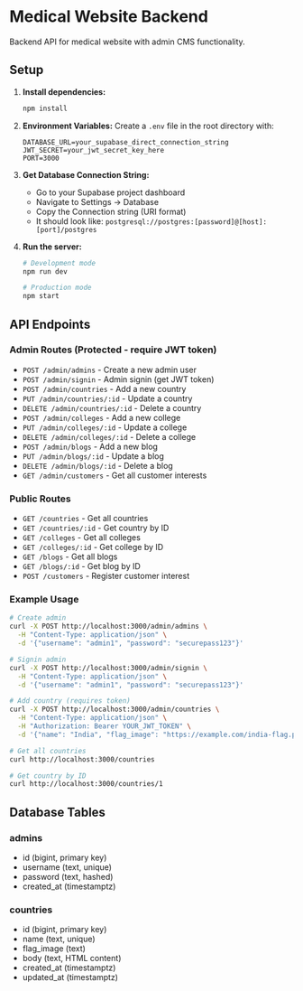 # Medical Website Backend

Backend API for medical website with admin CMS functionality.

## Setup

1. **Install dependencies:**

   ```bash
   npm install
   ```

2. **Environment Variables:**
   Create a `.env` file in the root directory with:

   ```
   DATABASE_URL=your_supabase_direct_connection_string
   JWT_SECRET=your_jwt_secret_key_here
   PORT=3000
   ```

3. **Get Database Connection String:**

   - Go to your Supabase project dashboard
   - Navigate to Settings → Database
   - Copy the Connection string (URI format)
   - It should look like: `postgresql://postgres:[password]@[host]:[port]/postgres`

4. **Run the server:**

   ```bash
   # Development mode
   npm run dev

   # Production mode
   npm start
   ```

## API Endpoints

### Admin Routes (Protected - require JWT token)

- `POST /admin/admins` - Create a new admin user
- `POST /admin/signin` - Admin signin (get JWT token)
- `POST /admin/countries` - Add a new country
- `PUT /admin/countries/:id` - Update a country
- `DELETE /admin/countries/:id` - Delete a country
- `POST /admin/colleges` - Add a new college
- `PUT /admin/colleges/:id` - Update a college
- `DELETE /admin/colleges/:id` - Delete a college
- `POST /admin/blogs` - Add a new blog
- `PUT /admin/blogs/:id` - Update a blog
- `DELETE /admin/blogs/:id` - Delete a blog
- `GET /admin/customers` - Get all customer interests

### Public Routes

- `GET /countries` - Get all countries
- `GET /countries/:id` - Get country by ID
- `GET /colleges` - Get all colleges
- `GET /colleges/:id` - Get college by ID
- `GET /blogs` - Get all blogs
- `GET /blogs/:id` - Get blog by ID
- `POST /customers` - Register customer interest

### Example Usage

```bash
# Create admin
curl -X POST http://localhost:3000/admin/admins \
  -H "Content-Type: application/json" \
  -d '{"username": "admin1", "password": "securepass123"}'

# Signin admin
curl -X POST http://localhost:3000/admin/signin \
  -H "Content-Type: application/json" \
  -d '{"username": "admin1", "password": "securepass123"}'

# Add country (requires token)
curl -X POST http://localhost:3000/admin/countries \
  -H "Content-Type: application/json" \
  -H "Authorization: Bearer YOUR_JWT_TOKEN" \
  -d '{"name": "India", "flag_image": "https://example.com/india-flag.png", "body": "<h1>India</h1><p>Country description...</p>"}'

# Get all countries
curl http://localhost:3000/countries

# Get country by ID
curl http://localhost:3000/countries/1
```

## Database Tables

### admins

- id (bigint, primary key)
- username (text, unique)
- password (text, hashed)
- created_at (timestamptz)

### countries

- id (bigint, primary key)
- name (text, unique)
- flag_image (text)
- body (text, HTML content)
- created_at (timestamptz)
- updated_at (timestamptz)
